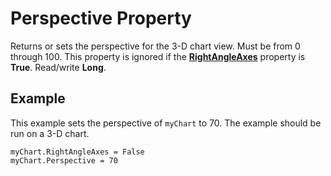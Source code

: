 
# Perspective Property

Returns or sets the perspective for the 3-D chart view. Must be from 0 through 100. This property is ignored if the  **[RightAngleAxes](5c34e5b4-a936-70a5-cd0c-d9a7a091e8d0.md)** property is **True**. Read/write  **Long**.


## Example

This example sets the perspective of  `myChart` to 70. The example should be run on a 3-D chart.


```
myChart.RightAngleAxes = False 
myChart.Perspective = 70
```


